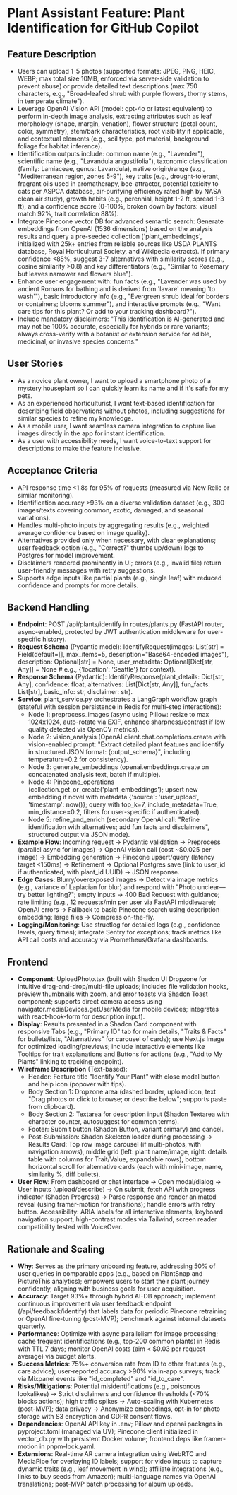 # Plant Assistant Feature: Plant Identification for GitHub Copilot

## Feature Description
- Users can upload 1-5 photos (supported formats: JPEG, PNG, HEIC, WEBP; max total size 10MB, enforced via server-side validation to prevent abuse) or provide detailed text descriptions (max 750 characters, e.g., "Broad-leafed shrub with purple flowers, thorny stems, in temperate climate").
- Leverage OpenAI Vision API (model: gpt-4o or latest equivalent) to perform in-depth image analysis, extracting attributes such as leaf morphology (shape, margin, venation), flower structure (petal count, color, symmetry), stem/bark characteristics, root visibility if applicable, and contextual elements (e.g., soil type, pot material, background foliage for habitat inference).
- Identification outputs include: common name (e.g., "Lavender"), scientific name (e.g., "Lavandula angustifolia"), taxonomic classification (family: Lamiaceae, genus: Lavandula), native origin/range (e.g., "Mediterranean region, zones 5-9"), key traits (e.g., drought-tolerant, fragrant oils used in aromatherapy, bee-attractor, potential toxicity to cats per ASPCA database, air-purifying efficiency rated high by NASA clean air study), growth habits (e.g., perennial, height 1-2 ft, spread 1-3 ft), and a confidence score (0-100%, broken down by factors: visual match 92%, trait correlation 88%).
- Integrate Pinecone vector DB for advanced semantic search: Generate embeddings from OpenAI (1536 dimensions) based on the analysis results and query a pre-seeded collection ('plant_embeddings', initialized with 25k+ entries from reliable sources like USDA PLANTS database, Royal Horticultural Society, and Wikipedia extracts). If primary confidence <85%, suggest 3-7 alternatives with similarity scores (e.g., cosine similarity >0.8) and key differentiators (e.g., "Similar to Rosemary but leaves narrower and flowers blue").
- Enhance user engagement with: fun facts (e.g., "Lavender was used by ancient Romans for bathing and is derived from 'lavare' meaning 'to wash'"), basic introductory info (e.g., "Evergreen shrub ideal for borders or containers; blooms summer"), and interactive prompts (e.g., "Want care tips for this plant? Or add to your tracking dashboard?").
- Include mandatory disclaimers: "This identification is AI-generated and may not be 100% accurate, especially for hybrids or rare variants; always cross-verify with a botanist or extension service for edible, medicinal, or invasive species concerns."

## User Stories
- As a novice plant owner, I want to upload a smartphone photo of a mystery houseplant so I can quickly learn its name and if it's safe for my pets.
- As an experienced horticulturist, I want text-based identification for describing field observations without photos, including suggestions for similar species to refine my knowledge.
- As a mobile user, I want seamless camera integration to capture live images directly in the app for instant identification.
- As a user with accessibility needs, I want voice-to-text support for descriptions to make the feature inclusive.

## Acceptance Criteria
- API response time <1.8s for 95% of requests (measured via New Relic or similar monitoring).
- Identification accuracy >93% on a diverse validation dataset (e.g., 300 images/texts covering common, exotic, damaged, and seasonal variations).
- Handles multi-photo inputs by aggregating results (e.g., weighted average confidence based on image quality).
- Alternatives provided only when necessary, with clear explanations; user feedback option (e.g., "Correct?" thumbs up/down) logs to Postgres for model improvement.
- Disclaimers rendered prominently in UI; errors (e.g., invalid file) return user-friendly messages with retry suggestions.
- Supports edge inputs like partial plants (e.g., single leaf) with reduced confidence and prompts for more details.

## Backend Handling
- **Endpoint**: POST /api/plants/identify in routes/plants.py (FastAPI router, async-enabled, protected by JWT authentication middleware for user-specific history).
- **Request Schema** (Pydantic model): IdentifyRequest(images: List[str] = Field(default=[], max_items=5, description="Base64-encoded images"), description: Optional[str] = None, user_metadata: Optional[Dict[str, Any]] = None  # e.g., {'location': 'Seattle'} for context).
- **Response Schema** (Pydantic): IdentifyResponse(plant_details: Dict[str, Any], confidence: float, alternatives: List[Dict[str, Any]], fun_facts: List[str], basic_info: str, disclaimer: str).
- **Service**: plant_service.py orchestrates a LangGraph workflow graph (stateful with session persistence in Redis for multi-step interactions):
  - Node 1: preprocess_images (async using Pillow: resize to max 1024x1024, auto-rotate via EXIF, enhance sharpness/contrast if low quality detected via OpenCV metrics).
  - Node 2: vision_analysis (OpenAI client.chat.completions.create with vision-enabled prompt: "Extract detailed plant features and identify in structured JSON format: {output_schema}", including temperature=0.2 for consistency).
  - Node 3: generate_embeddings (openai.embeddings.create on concatenated analysis text, batch if multiple).
  - Node 4: Pinecone_operations (collection.get_or_create('plant_embeddings'); upsert new embedding if novel with metadata {'source': 'user_upload', 'timestamp': now()}; query with top_k=7, include_metadata=True, min_distance=0.2, filters for user-specific if authenticated).
  - Node 5: refine_and_enrich (secondary OpenAI call: "Refine identification with alternatives; add fun facts and disclaimers", structured output via JSON mode).
- **Example Flow**: Incoming request → Pydantic validation → Preprocess (parallel async for images) → OpenAI vision call (cost ~$0.025 per image) → Embedding generation → Pinecone upsert/query (latency target <150ms) → Refinement → Optional Postgres save (link to user_id if authenticated, with plant_id UUID) → JSON response.
- **Edge Cases**: Blurry/overexposed images → Detect via image metrics (e.g., variance of Laplacian for blur) and respond with "Photo unclear—try better lighting?"; empty inputs → 400 Bad Request with guidance; rate limiting (e.g., 12 requests/min per user via FastAPI middleware); OpenAI errors → Fallback to basic Pinecone search using description embedding; large files → Compress on-the-fly.
- **Logging/Monitoring**: Use structlog for detailed logs (e.g., confidence levels, query times); integrate Sentry for exceptions; track metrics like API call costs and accuracy via Prometheus/Grafana dashboards.

## Frontend
- **Component**: UploadPhoto.tsx (built with Shadcn UI Dropzone for intuitive drag-and-drop/multi-file uploads; includes file validation hooks, preview thumbnails with zoom, and error toasts via Shadcn Toast component; supports direct camera access using navigator.mediaDevices.getUserMedia for mobile devices; integrates with react-hook-form for description input).
- **Display**: Results presented in a Shadcn Card component with responsive Tabs (e.g., "Primary ID" tab for main details, "Traits & Facts" for bullets/lists, "Alternatives" for carousel of cards); use Next.js Image for optimized loading/previews; include interactive elements like Tooltips for trait explanations and Buttons for actions (e.g., "Add to My Plants" linking to tracking endpoint).
- **Wireframe Description** (Text-based):
  - Header: Feature title "Identify Your Plant" with close modal button and help icon (popover with tips).
  - Body Section 1: Dropzone area (dashed border, upload icon, text "Drag photos or click to browse; or describe below"; supports paste from clipboard).
  - Body Section 2: Textarea for description input (Shadcn Textarea with character counter, autosuggest for common terms).
  - Footer: Submit button (Shadcn Button, variant primary) and cancel.
  - Post-Submission: Shadcn Skeleton loader during processing → Results Card: Top row image carousel (if multi-photos, with navigation arrows), middle grid (left: plant name/image, right: details table with columns for Trait/Value, expandable rows), bottom horizontal scroll for alternative cards (each with mini-image, name, similarity %, diff bullets).
- **User Flow**: From dashboard or chat interface → Open modal/dialog → User inputs (upload/describe) → On submit, fetch API with progress indicator (Shadcn Progress) → Parse response and render animated reveal (using framer-motion for transitions); handle errors with retry button. Accessibility: ARIA labels for all interactive elements, keyboard navigation support, high-contrast modes via Tailwind, screen reader compatibility tested with VoiceOver.

## Rationale and Scaling
- **Why**: Serves as the primary onboarding feature, addressing 50% of user queries in comparable apps (e.g., based on PlantSnap and PictureThis analytics); empowers users to start their plant journey confidently, aligning with business goals for user acquisition.
- **Accuracy**: Target 93%+ through hybrid AI-DB approach; implement continuous improvement via user feedback endpoint (/api/feedback/identify) that labels data for periodic Pinecone retraining or OpenAI fine-tuning (post-MVP); benchmark against internal datasets quarterly.
- **Performance**: Optimize with async parallelism for image processing; cache frequent identifications (e.g., top-200 common plants) in Redis with TTL 7 days; monitor OpenAI costs (aim < $0.03 per request average) via budget alerts.
- **Success Metrics**: 75%+ conversion rate from ID to other features (e.g., care advice); user-reported accuracy >90% via in-app surveys; track via Mixpanel events like "id_completed" and "id_to_care".
- **Risks/Mitigations**: Potential misidentifications (e.g., poisonous lookalikes) → Strict disclaimers and confidence thresholds (<70% blocks actions); high traffic spikes → Auto-scaling with Kubernetes (post-MVP); data privacy → Anonymize embeddings, opt-in for photo storage with S3 encryption and GDPR consent flows.
- **Dependencies**: OpenAI API key in .env; Pillow and openai packages in pyproject.toml (managed via UV); Pinecone client initialized in vector_db.py with persistent Docker volume; frontend deps like framer-motion in pnpm-lock.yaml.
- **Extensions**: Real-time AR camera integration using WebRTC and MediaPipe for overlaying ID labels; support for video inputs to capture dynamic traits (e.g., leaf movement in wind); affiliate integrations (e.g., links to buy seeds from Amazon); multi-language names via OpenAI translations; post-MVP batch processing for album uploads.
